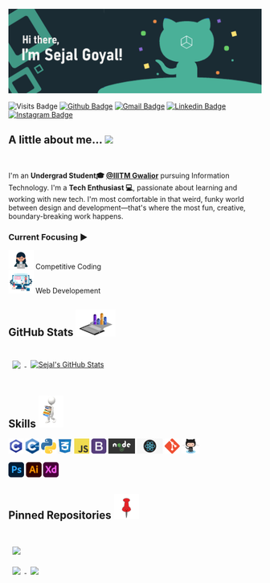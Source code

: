 ![Sejal's Github Banner](https://github.com/sejal8745/sejal8745/blob/main/banner.jpg)

![Visits Badge](https://badges.pufler.dev/visits/sejal8745/sejal8745)
[![Github Badge](http://img.shields.io/badge/-Github-black?style=flat-square&logo=github&link=https://github.com/sejal8745/)](https://github.com/sejal8745/) 
[![Gmail Badge](https://img.shields.io/badge/-Gmail-d14836?style=flat-square&logo=Gmail&logoColor=white&link=mailto:sejalgoyal16@gmail.com)](mailto:sejalgoyal16@gmail.com)
[![Linkedin Badge](https://img.shields.io/badge/-LinkedIn-blue?style=flat-square&logo=Linkedin&logoColor=white&link=https://www.linkedin.com/in/sejal-goyal-437015194/)](https://www.linkedin.com/in/sejal-goyal-437015194/)
[![Instagram Badge](https://img.shields.io/badge/-Instagram-coral?style=flat-square&logo=Instagram&logoColor=white&link=https://www.instagram.com/__sejalgoyal_/)](https://www.instagram.com/__sejalgoyal_/)

## A little about me... <img src="https://media.giphy.com/media/VgCDAzcKvsR6OM0uWg/giphy.gif" width="50">
<br>

I'm an **Undergrad Student🎓 [@IIITM Gwalior](https://www.iiitm.ac.in/index.php/en/)** pursuing Information Technology.  I'm a **Tech Enthusiast 💻**, passionate about learning and working with new tech. I'm most comfortable in that weird, funky world between design and development—that's where the most fun, creative, boundary-breaking work happens.

### Current Focusing ▶️
<img src="https://github.com/sejal8745/sejal8745/blob/main/coder.gif" width="50"> Competitive Coding <br/> 
<img src="https://github.com/sejal8745/sejal8745/blob/main/Development.gif" width="50"> Web Developement 
<br> 

## GitHub Stats <img src="https://github.com/sejal8745/sejal8745/blob/main/stats.gif" width="80">

<br>
<a href="https://github.com/sejal8745">
  <img align="center" style="margin:0.5rem" src="https://github-readme-stats.vercel.app/api/top-langs/?username=sejal8745&hide=SCSS, Less&title_color=ffffff&text_color=c9cacc&icon_color=4AB197&bg_color=1A2B34" />
</a>

<a href="https://github.com/sejal8745">
  <img align="center" style="margin:0.5rem" src="https://github-readme-stats.vercel.app/api?username=sejal8745&show_icons=true&line_height=27&count_private=true&title_color=ffffff&text_color=c9cacc&icon_color=4AB097&bg_color=1A2B34" alt="Sejal's GitHub Stats" />
</a>

<br>
<br>

## Skills <img src="https://github.com/sejal8745/sejal8745/blob/main/skills.gif" width="50">

<code><img height="30" src="https://github.com/sejal8745/sejal8745/blob/main/c-programming.png"></code>
<code><img height="30" src="https://github.com/sejal8745/sejal8745/blob/main/cpp_logo.png"></code>
<code><img height="30" src="https://github.com/sejal8745/sejal8745/blob/main/Python.png"></code>
<code><img height="30" src="https://github.com/sejal8745/sejal8745/blob/main/css.png"></code>
<code><img height="30" src="https://github.com/sejal8745/sejal8745/blob/main/JavaScript-logo.png"></code>
<code><img height="30" src="https://github.com/sejal8745/sejal8745/blob/main/bootstrap.png"></code>
<code><img height="30" src="https://github.com/sejal8745/sejal8745/blob/main/nodejs.jpg"></code>
<code><img height="30" src="https://github.com/sejal8745/sejal8745/blob/main/react.png"></code>
<code><img height="30" src="https://github.com/sejal8745/sejal8745/blob/main/Git.png"></code>
<code><img height="30" src="https://github.com/sejal8745/sejal8745/blob/main/gitHub.png"></code>
<br>

<code><img height="30" src="https://github.com/sejal8745/sejal8745/blob/main/photoshop.png"></code>
<code><img height="30" src="https://github.com/sejal8745/sejal8745/blob/main/illustrator.png"></code>
<code><img height="30" src="https://github.com/sejal8745/sejal8745/blob/main/Xd.png"></code>
<br>

## Pinned Repositories <img src="https://github.com/sejal8745/sejal8745/blob/main/pinned.gif" width="50"> 

<br>

<a href="https://github.com/sejal8745/ILLITRATE">
  <img align="center" style="margin:1rem 0.5rem" src="https://github-readme-stats.vercel.app/api/pin/?username=sejal8745&repo=ILLITRATE&title_color=ffffff&text_color=c9cacc&icon_color=4AB197&bg_color=1A2B34" />
</a>

<br>

<a href="https://github.com/sejal8745/Classroom">
  <img align="center" style="margin:0.5rem" src="https://github-readme-stats.vercel.app/api/pin/?username=sejal8745&repo=Classroom&title_color=ffffff&text_color=c9cacc&icon_color=4AB197&bg_color=1A2B34" />
</a>

<a href="https://github.com/sejal8745/SheHacks_Team-017">
  <img align="center" style="margin:0.5rem" src="https://github-readme-stats.vercel.app/api/pin/?username=sejal8745&repo=SheHacks_Team-017&title_color=ffffff&text_color=c9cacc&icon_color=4AB197&bg_color=1A2B34" />
</a>

<br>
<br>



